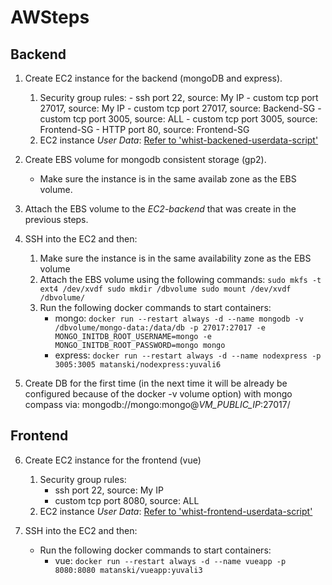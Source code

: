 # AWSteps

## Backend

1. Create EC2 instance for the backend (mongoDB and express).
	1. Security group rules:
			- ssh port 22, source: My IP
			- custom tcp port 27017, source: My IP
			- custom tcp port 27017, source: Backend-SG
			- custom tcp port 3005, source: ALL
			- custom tcp port 3005, source: Frontend-SG
			- HTTP port 80, source: Frontend-SG
	2. EC2 instance *User Data*: [Refer to 'whist-backened-userdata-script'](./whist-backened-userdata-script.sh)
			
2. Create EBS volume for mongodb consistent storage (gp2).
    - Make sure the instance is in the same availab zone as the EBS volume.
3. Attach the EBS volume to the *EC2-backend* that was create in the previous steps.

4. SSH into the EC2 and then:
	1. Make sure the instance is in the same availability zone as the EBS volume
	2. Attach the EBS volume using the following commands:
            ```
			sudo mkfs -t ext4 /dev/xvdf
			sudo mkdir /dbvolume
			sudo mount /dev/xvdf /dbvolume/
            ```
	3. Run the following docker commands to start containers:
        - mongo: `docker run --restart always -d --name mongodb -v /dbvolume/mongo-data:/data/db -p 27017:27017 -e MONGO_INITDB_ROOT_USERNAME=mongo -e MONGO_INITDB_ROOT_PASSWORD=mongo mongo` 
        - express: `docker run --restart always -d --name nodexpress -p 3005:3005 matanski/nodexpress:yuvali6`
			
5. Create DB for the first time (in the next time it will be already be configured because of the docker -v volume option) with mongo compass via: 
	mongodb://mongo:mongo@*VM_PUBLIC_IP*:27017/

## Frontend

6. Create EC2 instance for the frontend (vue)
	1. Security group rules:
		- ssh port 22, source: My IP
		- custom tcp port 8080, source: ALL 
	2. EC2 instance *User Data*: [Refer to 'whist-frontend-userdata-script'](./whist-frontend-userdata-script.sh)

7. SSH into the EC2 and then:
	- Run the following docker commands to start containers:
		- vue: `docker run --restart always -d --name vueapp -p 8080:8080 matanski/vueapp:yuvali3`




	
			


